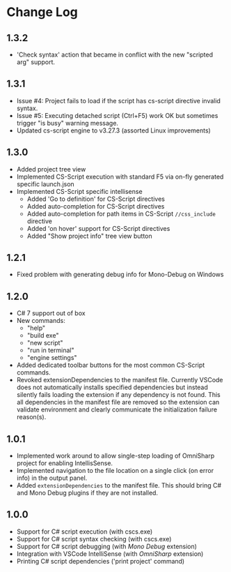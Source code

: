 # Change Log

## 1.3.2
- 'Check syntax' action that became in conflict with the new "scripted arg" support.

## 1.3.1
- Issue #4: Project fails to load if the script has cs-script directive invalid syntax.
- Issue #5: Executing detached script (Ctrl+F5) work OK but sometimes trigger "is busy" warning message.
- Updated cs-script engine to v3.27.3 (assorted Linux improvements)

## 1.3.0
- Added project tree view
- Implemented CS-Script execution with standard F5 via on-fly generated specific launch.json
- Implemented CS-Script specific intellisense
  * Added 'Go to definition' for CS-Script directives
  * Added auto-completion for CS-Script directives
  * Added auto-completion for path items in CS-Script `//css_include` directive
  * Added 'on hover' support for CS-Script directives
  * Added "Show project info" tree view button

## 1.2.1
- Fixed problem with generating debug info for Mono-Debug on Windows

## 1.2.0
- C# 7 support out of box
- New commands:
  * "help"
  * "build exe"
  * "new script"
  * "run in terminal"
  * "engine settings"
- Added dedicated toolbar buttons for the most common CS-Script commands.
- Revoked  extensionDependencies to the manifest file. Currently VSCode does not automatically installs specified dependencies but instead silently fails loading the extension if any dependency is not found. This all dependencies in the manifest file are removed so the extension can validate environment and clearly communicate the initialization failure reason(s).

## 1.0.1
- Implemented work around to allow single-step loading of OmniSharp project for enabling IntellisSense.
- Implemented navigation to the file location on a single click (on error info) in the output panel.
- Added `extensionDependencies` to the manifest file. This should bring C# and Mono Debug plugins if they are not installed.

## 1.0.0
- Support for C# script execution (with cscs.exe)
- Support for C# script syntax checking (with cscs.exe)
- Support for C# script debugging (with _Mono Debug_ extension)
- Integration with VSCode IntelliSense (with _OmniSharp_ extension)
- Printing C# script dependencies ('print project' command)

